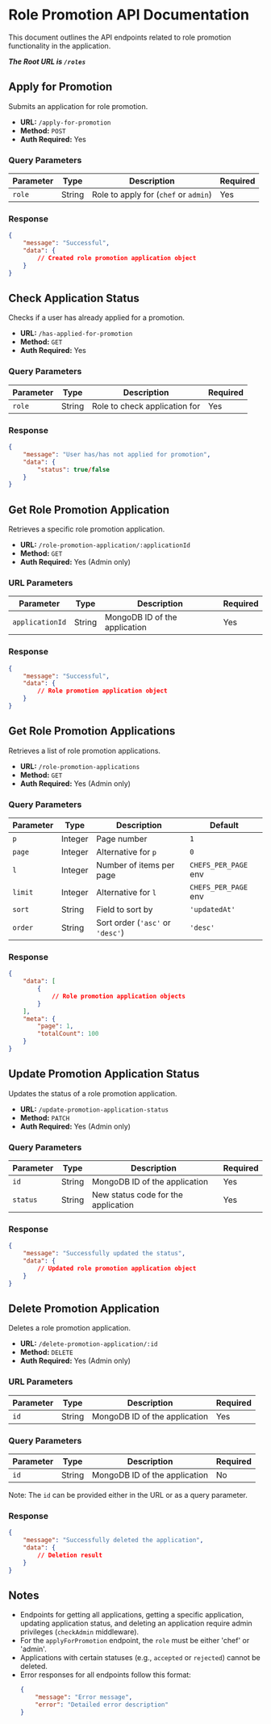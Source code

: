 # Role Promotion API Documentation

This document outlines the API endpoints related to role promotion functionality in the application.

**_The Root URL is `/roles`_**

## Apply for Promotion

Submits an application for role promotion.

-   **URL:** `/apply-for-promotion`
-   **Method:** `POST`
-   **Auth Required:** Yes

### Query Parameters

| Parameter | Type   | Description                           | Required |
| --------- | ------ | ------------------------------------- | -------- |
| `role`    | String | Role to apply for (`chef` or `admin`) | Yes      |

### Response

```json
{
    "message": "Successful",
    "data": {
        // Created role promotion application object
    }
}
```

## Check Application Status

Checks if a user has already applied for a promotion.

-   **URL:** `/has-applied-for-promotion`
-   **Method:** `GET`
-   **Auth Required:** Yes

### Query Parameters

| Parameter | Type   | Description                   | Required |
| --------- | ------ | ----------------------------- | -------- |
| `role`    | String | Role to check application for | Yes      |

### Response

```json
{
    "message": "User has/has not applied for promotion",
    "data": {
        "status": true/false
    }
}
```

## Get Role Promotion Application

Retrieves a specific role promotion application.

-   **URL:** `/role-promotion-application/:applicationId`
-   **Method:** `GET`
-   **Auth Required:** Yes (Admin only)

### URL Parameters

| Parameter       | Type   | Description                   | Required |
| --------------- | ------ | ----------------------------- | -------- |
| `applicationId` | String | MongoDB ID of the application | Yes      |

### Response

```json
{
    "message": "Successful",
    "data": {
        // Role promotion application object
    }
}
```

## Get Role Promotion Applications

Retrieves a list of role promotion applications.

-   **URL:** `/role-promotion-applications`
-   **Method:** `GET`
-   **Auth Required:** Yes (Admin only)

### Query Parameters

| Parameter | Type    | Description                      | Default              |
| --------- | ------- | -------------------------------- | -------------------- |
| `p`       | Integer | Page number                      | `1`                  |
| `page`    | Integer | Alternative for `p`              | `0`                  |
| `l`       | Integer | Number of items per page         | `CHEFS_PER_PAGE` env |
| `limit`   | Integer | Alternative for `l`              | `CHEFS_PER_PAGE` env |
| `sort`    | String  | Field to sort by                 | `'updatedAt'`        |
| `order`   | String  | Sort order (`'asc'` or `'desc'`) | `'desc'`             |

### Response

```json
{
    "data": [
        {
            // Role promotion application objects
        }
    ],
    "meta": {
        "page": 1,
        "totalCount": 100
    }
}
```

## Update Promotion Application Status

Updates the status of a role promotion application.

-   **URL:** `/update-promotion-application-status`
-   **Method:** `PATCH`
-   **Auth Required:** Yes (Admin only)

### Query Parameters

| Parameter | Type   | Description                         | Required |
| --------- | ------ | ----------------------------------- | -------- |
| `id`      | String | MongoDB ID of the application       | Yes      |
| `status`  | String | New status code for the application | Yes      |

### Response

```json
{
    "message": "Successfully updated the status",
    "data": {
        // Updated role promotion application object
    }
}
```

## Delete Promotion Application

Deletes a role promotion application.

-   **URL:** `/delete-promotion-application/:id`
-   **Method:** `DELETE`
-   **Auth Required:** Yes (Admin only)

### URL Parameters

| Parameter | Type   | Description                   | Required |
| --------- | ------ | ----------------------------- | -------- |
| `id`      | String | MongoDB ID of the application | Yes      |

### Query Parameters

| Parameter | Type   | Description                   | Required |
| --------- | ------ | ----------------------------- | -------- |
| `id`      | String | MongoDB ID of the application | No       |

Note: The `id` can be provided either in the URL or as a query parameter.

### Response

```json
{
    "message": "Successfully deleted the application",
    "data": {
        // Deletion result
    }
}
```

## Notes

-   Endpoints for getting all applications, getting a specific application, updating application status, and deleting an application require admin privileges (`checkAdmin` middleware).
-   For the `applyForPromotion` endpoint, the `role` must be either 'chef' or 'admin'.
-   Applications with certain statuses (e.g., `accepted` or `rejected`) cannot be deleted.
-   Error responses for all endpoints follow this format:
    ```json
    {
        "message": "Error message",
        "error": "Detailed error description"
    }
    ```
